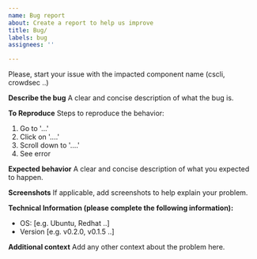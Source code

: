 ```yaml
---
name: Bug report
about: Create a report to help us improve
title: Bug/
labels: bug
assignees: ''

---
```


Please, start your issue with the impacted component name (cscli, crowdsec ..)

**Describe the bug**
A clear and concise description of what the bug is.

**To Reproduce**
Steps to reproduce the behavior:
1. Go to '...'
2. Click on '....'
3. Scroll down to '....'
4. See error

**Expected behavior**
A clear and concise description of what you expected to happen.

**Screenshots**
If applicable, add screenshots to help explain your problem.

**Technical Information (please complete the following information):**
 - OS: [e.g. Ubuntu, Redhat ..]
 - Version [e.g. v0.2.0, v0.1.5 ..]

**Additional context**
Add any other context about the problem here.
